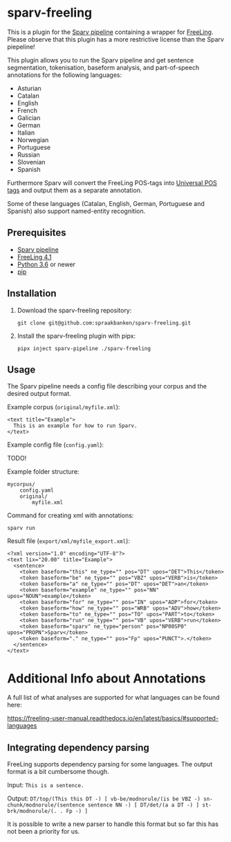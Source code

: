 # sparv-freeling

This is a plugin for the [Sparv pipeline](https://github.com/spraakbanken/sparv-pipeline) 
containing a wrapper for [FreeLing](http://nlp.lsi.upc.edu/freeling/node/30).
Please observe that this plugin has a more restrictive license than the Sparv piepeline!

This plugin allows you to run the Sparv pipeline and get sentence segmentation, tokenisation, baseform analysis, 
and part-of-speech annotations for the following languages:

* Asturian
* Catalan
* English
* French
* Galician
* German
* Italian
* Norwegian
* Portuguese
* Russian
* Slovenian
* Spanish

Furthermore Sparv will convert the FreeLing POS-tags into [Universal POS tags](https://universaldependencies.org/u/pos/)
and output them as a separate annotation.

Some of these languages (Catalan, English, German, Portuguese and Spanish) also support named-entity recognition.

## Prerequisites

* [Sparv pipeline](https://github.com/spraakbanken/sparv-pipeline)
* [FreeLing 4.1](https://github.com/TALP-UPC/FreeLing/releases/tag/4.1)
* [Python 3.6](http://python.org/) or newer
* [pip](https://pip.pypa.io/en/stable/installing)


## Installation

1. Download the sparv-freeling repository:

    `git clone git@github.com:spraakbanken/sparv-freeling.git`

2. Install the sparv-freeling plugin with pipx:

    `pipx inject sparv-pipeline ./sparv-freeling`

## Usage

The Sparv pipeline needs a config file describing your corpus and the desired output format.

Example corpus (`original/myfile.xml`):

```
<text title="Example">
  This is an example for how to run Sparv.
</text>
```

Example config file (`config.yaml`):

TODO!

Example folder structure:

```
mycorpus/
    config.yaml
    original/
        myfile.xml
```


Command for creating xml with annotations:

    sparv run

Result file (`export/xml/myfile_export.xml`):
```
<?xml version="1.0" encoding="UTF-8"?>
<text lix="20.00" title="Example">
  <sentence>
    <token baseform="this" ne_type="" pos="DT" upos="DET">This</token>
    <token baseform="be" ne_type="" pos="VBZ" upos="VERB">is</token>
    <token baseform="a" ne_type="" pos="DT" upos="DET">an</token>
    <token baseform="example" ne_type="" pos="NN" upos="NOUN">example</token>
    <token baseform="for" ne_type="" pos="IN" upos="ADP">for</token>
    <token baseform="how" ne_type="" pos="WRB" upos="ADV">how</token>
    <token baseform="to" ne_type="" pos="TO" upos="PART">to</token>
    <token baseform="run" ne_type="" pos="VB" upos="VERB">run</token>
    <token baseform="sparv" ne_type="person" pos="NP00SP0" upos="PROPN">Sparv</token>
    <token baseform="." ne_type="" pos="Fp" upos="PUNCT">.</token>
  </sentence>
</text>
```


# Additional Info about Annotations

A full list of what analyses are supported for what languages can be found here:

https://freeling-user-manual.readthedocs.io/en/latest/basics/#supported-languages

## Integrating dependency parsing

FreeLing supports dependency parsing for some languages. The output format is a bit cumbersome though.

Input:
`This is a sentence.`

Output:
`DT/top/(This this DT -) [
  vb-be/modnorule/(is be VBZ -)
  sn-chunk/modnorule/(sentence sentence NN -) [
    DT/det/(a a DT -)
  ]
  st-brk/modnorule/(. . Fp -)
]`

It is possible to write a new parser to handle this format but so far this has not been a priority for us.
